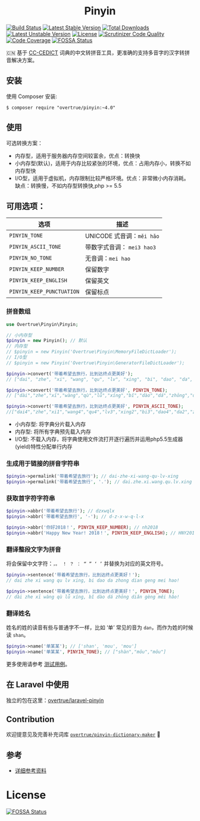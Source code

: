 <h1 align="center">Pinyin</h1>

<p align="center">

[![Build Status](https://travis-ci.org/overtrue/pinyin.svg?branch=master)](https://travis-ci.org/overtrue/pinyin)
[![Latest Stable Version](https://poser.pugx.org/overtrue/pinyin/v/stable.svg)](https://packagist.org/packages/overtrue/pinyin) [![Total Downloads](https://poser.pugx.org/overtrue/pinyin/downloads.svg)](https://packagist.org/packages/overtrue/pinyin) [![Latest Unstable Version](https://poser.pugx.org/overtrue/pinyin/v/unstable.svg)](https://packagist.org/packages/overtrue/pinyin) [![License](https://poser.pugx.org/overtrue/pinyin/license.svg)](https://packagist.org/packages/overtrue/pinyin)
[![Scrutinizer Code Quality](https://scrutinizer-ci.com/g/overtrue/pinyin/badges/quality-score.png?b=master)](https://scrutinizer-ci.com/g/overtrue/pinyin/?branch=master)
[![Code Coverage](https://scrutinizer-ci.com/g/overtrue/pinyin/badges/coverage.png?b=master)](https://scrutinizer-ci.com/g/overtrue/pinyin/?branch=master)
[![FOSSA Status](https://app.fossa.io/api/projects/git%2Bgithub.com%2Fovertrue%2Fpinyin.svg?type=shield)](https://app.fossa.io/projects/git%2Bgithub.com%2Fovertrue%2Fpinyin?ref=badge_shield)

</p>

:cn: 基于 [CC-CEDICT](http://cc-cedict.org/wiki/) 词典的中文转拼音工具，更准确的支持多音字的汉字转拼音解决方案。


## 安装

使用 Composer 安装:

```
$ composer require "overtrue/pinyin:~4.0"
```

## 使用

可选转换方案：

- 内存型，适用于服务器内存空间较富余，优点：转换快
- 小内存型(默认)，适用于内存比较紧张的环境，优点：占用内存小，转换不如内存型快
- I/O型，适用于虚拟机，内存限制比较严格环境。优点：非常微小内存消耗。缺点：转换慢，不如内存型转换快,php >= 5.5

## 可用选项：

|      选项      | 描述                                                |
| -------------  | ---------------------------------------------------|
| `PINYIN_TONE`  | UNICODE 式音调：`měi hǎo`                    |
| `PINYIN_ASCII_TONE`  | 带数字式音调：  `mei3 hao3`                    |
| `PINYIN_NO_TONE`    |  无音调：`mei hao` | 
| `PINYIN_KEEP_NUMBER`    | 保留数字  | 
| `PINYIN_KEEP_ENGLISH`   | 保留英文   | 
| `PINYIN_KEEP_PUNCTUATION`   |  保留标点  | 

### 拼音数组

```php
use Overtrue\Pinyin\Pinyin;

// 小内存型
$pinyin = new Pinyin(); // 默认
// 内存型
// $pinyin = new Pinyin('Overtrue\Pinyin\MemoryFileDictLoader');
// I/O型
// $pinyin = new Pinyin('Overtrue\Pinyin\GeneratorFileDictLoader');

$pinyin->convert('带着希望去旅行，比到达终点更美好');
// ["dai", "zhe", "xi", "wang", "qu", "lv", "xing", "bi", "dao", "da", "zhong", "dian", "geng", "mei", "hao"]

$pinyin->convert('带着希望去旅行，比到达终点更美好', PINYIN_TONE);
// ["dài","zhe","xī","wàng","qù","lǚ","xíng","bǐ","dào","dá","zhōng","diǎn","gèng","měi","hǎo"]

$pinyin->convert('带着希望去旅行，比到达终点更美好', PINYIN_ASCII_TONE);
//["dai4","zhe","xi1","wang4","qu4","lv3","xing2","bi3","dao4","da2","zhong1","dian3","geng4","mei3","hao3"]
```

- 小内存型: 将字典分片载入内存
- 内存型: 将所有字典预先载入内存
- I/O型: 不载入内存，将字典使用文件流打开逐行遍历并运用php5.5生成器(yield)特性分配单行内存


### 生成用于链接的拼音字符串

```php
$pinyin->permalink('带着希望去旅行'); // dai-zhe-xi-wang-qu-lv-xing
$pinyin->permalink('带着希望去旅行', '.'); // dai.zhe.xi.wang.qu.lv.xing
```

### 获取首字符字符串

```php
$pinyin->abbr('带着希望去旅行'); // dzxwqlx
$pinyin->abbr('带着希望去旅行', '-'); // d-z-x-w-q-l-x

$pinyin->abbr('你好2018！', PINYIN_KEEP_NUMBER); // nh2018
$pinyin->abbr('Happy New Year! 2018！', PINYIN_KEEP_ENGLISH); // HNY2018
```

### 翻译整段文字为拼音

将会保留中文字符：`，。 ！ ？ ： “ ” ‘ ’` 并替换为对应的英文符号。

```php
$pinyin->sentence('带着希望去旅行，比到达终点更美好！');
// dai zhe xi wang qu lv xing, bi dao da zhong dian geng mei hao!

$pinyin->sentence('带着希望去旅行，比到达终点更美好！', PINYIN_TONE);
// dài zhe xī wàng qù lǚ xíng, bǐ dào dá zhōng diǎn gèng měi hǎo!
```

### 翻译姓名

姓名的姓的读音有些与普通字不一样，比如 ‘单’ 常见的音为 `dan`，而作为姓的时候读 `shan`。

```php
$pinyin->name('单某某'); // ['shan', 'mou', 'mou']
$pinyin->name('单某某', PINYIN_TONE); // ["shàn","mǒu","mǒu"]
```

更多使用请参考 [测试用例](https://github.com/overtrue/pinyin/blob/master/tests/AbstractDictLoaderTestCase.php)。

## 在 Laravel 中使用

独立的包在这里：[overtrue/laravel-pinyin](https://github.com/overtrue/laravel-pinyin)

## Contribution
欢迎提意见及完善补充词库 [`overtrue/pinyin-dictionary-maker`](https://github.com/overtrue/pinyin-dictionary-maker/tree/master/patches) :kiss:

## 参考

- [详细参考资料](https://github.com/overtrue/pinyin-resources)

# License

[![FOSSA Status](https://app.fossa.io/api/projects/git%2Bgithub.com%2Fovertrue%2Fpinyin.svg?type=large)](https://app.fossa.io/projects/git%2Bgithub.com%2Fovertrue%2Fpinyin?ref=badge_large)
